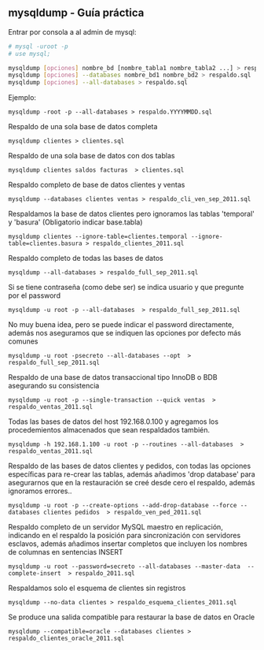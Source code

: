 ## mysqldump - Guía práctica


Entrar por consola a al admin de mysql:


```sh
# mysql -uroot -p
# use mysql;

mysqldump [opciones] nombre_bd [nombre_tabla1 nombre_tabla2 ...] > respaldo.sql
mysqldump [opciones] --databases nombre_bd1 nombre_bd2 > respaldo.sql
mysqldump [opciones] --all-databases > respaldo.sql
```
Ejemplo:


```
mysqldump -root -p --all-databases > respaldo.YYYYMMDD.sql

```


Respaldo de una sola base de datos completa
```
mysqldump clientes > clientes.sql   
```
Respaldo de una sola base de datos con dos tablas
```
mysqldump clientes saldos facturas  > clientes.sql   
```
Respaldo completo de base de datos clientes y ventas
```
mysqldump --databases clientes ventas > respaldo_cli_ven_sep_2011.sql   
```

Respaldamos la base de datos clientes pero ignoramos las tablas 'temporal' y 'basura' (Obligatorio indicar base.tabla)

```
mysqldump clientes --ignore-table=clientes.temporal --ignore-table=clientes.basura > respaldo_clientes_2011.sql   
```
Respaldo completo de todas las bases de datos
```
mysqldump --all-databases > respaldo_full_sep_2011.sql   
```
Si se tiene contraseña (como debe ser) se indica usuario y que pregunte por el password
```
mysqldump -u root -p --all-databases  > respaldo_full_sep_2011.sql   
```
No muy buena idea, pero se puede indicar el password directamente, además nos aseguramos que se indiquen las opciones por defecto más comunes
```
mysqldump -u root -psecreto --all-databases --opt  > respaldo_full_sep_2011.sql   
```
Respaldo de una base de datos transaccional tipo InnoDB o BDB asegurando su consistencia
```
mysqldump -u root -p --single-transaction --quick ventas  > respaldo_ventas_2011.sql   
```
Todas las bases de datos del host 192.168.0.100 y agregamos los procedemientos almacenados que sean respaldados también.
```
mysqldump -h 192.168.1.100 -u root -p --routines --all-databases  > respaldo_ventas_2011.sql   
```
Respaldo de las bases de datos clientes y pedidos, con todas las opciones específicas para re-crear las tablas, además añadimos 'drop database' para asegurarnos que en la restauración se creé desde cero el respaldo, además ignoramos errores..
```
mysqldump -u root -p --create-options --add-drop-database --force --databases clientes pedidos  > respaldo_ven_ped_2011.sql   
```
Respaldo completo de un servidor MySQL maestro en replicación, indicando en el respaldo la posición para sincronización con servidores esclavos, además añadimos insertar completos que incluyen los nombres de columnas en sentencias INSERT
```
mysqldump -u root --password=secreto --all-databases --master-data  --complete-insert  > respaldo_2011.sql   
```
Respaldamos solo el esquema de clientes sin registros
```
mysqldump --no-data clientes > respaldo_esquema_clientes_2011.sql   
```
Se produce una salida compatible para restaurar la base de datos en Oracle
```
mysqldump --compatible=oracle --databases clientes > respaldo_clientes_oracle_2011.sql   
```